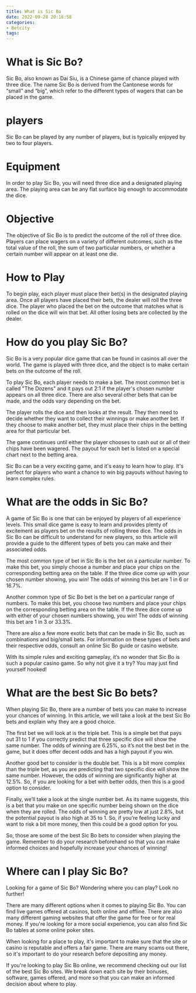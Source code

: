 ```yaml
---
title: What is Sic Bo 
date: 2022-09-28 20:16:58
categories:
- Betcity
tags:
---
```



#  What is Sic Bo? 

Sic Bo, also known as Dai Siu, is a Chinese game of chance played with three dice. The name Sic Bo is derived from the Cantonese words for “small” and “big”, which refer to the different types of wagers that can be placed in the game.

# players 

Sic Bo can be played by any number of players, but is typically enjoyed by two to four players.

# Equipment 

In order to play Sic Bo, you will need three dice and a designated playing area. The playing area can be any flat surface big enough to accommodate the dice.

# Objective 

The objective of Sic Bo is to predict the outcome of the roll of three dice. Players can place wagers on a variety of different outcomes, such as the total value of the roll, the sum of two particular numbers, or whether a certain number will appear on at least one die.

# How to Play 

To begin play, each player must place their bet(s) in the designated playing area. Once all players have placed their bets, the dealer will roll the three dice. The player who placed the bet on the outcome that matches what is rolled on the dice will win that bet. All other losing bets are collected by the dealer.

#  How do you play Sic Bo? 

Sic Bo is a very popular dice game that can be found in casinos all over the world. The game is played with three dice, and the object is to make certain bets on the outcome of the roll.

To play Sic Bo, each player needs to make a bet. The most common bet is called "The Dozens" and it pays out 2:1 if the player's chosen number appears on all three dice. There are also several other bets that can be made, and the odds vary depending on the bet. 

The player rolls the dice and then looks at the result. They then need to decide whether they want to collect their winnings or make another bet. If they choose to make another bet, they must place their chips in the betting area for that particular bet. 

The game continues until either the player chooses to cash out or all of their chips have been wagered. The payout for each bet is listed on a special chart next to the betting area. 

Sic Bo can be a very exciting game, and it's easy to learn how to play. It's perfect for players who want a chance to win big payouts without having to learn complex rules.

#  What are the odds in Sic Bo? 

A game of Sic Bo is one that can be enjoyed by players of all experience levels. This small dice game is easy to learn and provides plenty of excitement as players bet on the results of rolling three dice. The odds in Sic Bo can be difficult to understand for new players, so this article will provide a guide to the different types of bets you can make and their associated odds. 

The most common type of bet in Sic Bo is the bet on a particular number. To make this bet, you simply choose a number and place your chips on the corresponding betting area on the table. If the three dice come up with your chosen number showing, you win! The odds of winning this bet are 1 in 6 or 16.7%. 

Another common type of Sic Bo bet is the bet on a particular range of numbers. To make this bet, you choose two numbers and place your chips on the corresponding betting area on the table. If the three dice come up with either of your chosen numbers showing, you win! The odds of winning this bet are 1 in 3 or 33.3%. 

There are also a few more exotic bets that can be made in Sic Bo, such as combinations and big/small bets. For information on these types of bets and their respective odds, consult an online Sic Bo guide or casino website. 

With its simple rules and exciting gameplay, it’s no wonder that Sic Bo is such a popular casino game. So why not give it a try? You may just find yourself hooked!

#  What are the best Sic Bo bets? 

When playing Sic Bo, there are a number of bets you can make to increase your chances of winning. In this article, we will take a look at the best Sic Bo bets and explain why they are a good choice.

The first bet we will look at is the triple bet. This is a simple bet that pays out 31 to 1 if you correctly predict that three specific dice will show the same number. The odds of winning are 6.25%, so it’s not the best bet in the game, but it does offer decent odds and has a high payout if you win.

Another good bet to consider is the double bet. This is a bit more complex than the triple bet, as you are predicting that two specific dice will show the same number. However, the odds of winning are significantly higher at 12.5%. So, if you are looking for a bet with better odds, then this is a good option to consider.

Finally, we’ll take a look at the single number bet. As its name suggests, this is a bet that you make on one specific number being shown on the dice when they are rolled. The odds of winning are pretty low at just 2.8%, but the potential payout is also high at 35 to 1. So, if you’re feeling lucky and want to risk a bit more money, then this could be a good option for you.

So, those are some of the best Sic Bo bets to consider when playing the game. Remember to do your research beforehand so that you can make informed choices and hopefully increase your chances of winning!

#  Where can I play Sic Bo?

Looking for a game of Sic Bo? Wondering where you can play? Look no further!

There are many different options when it comes to playing Sic Bo. You can find live games offered at casinos, both online and offline. There are also many different gaming websites that offer the game for free or for real money. If you're looking for a more social experience, you can also find Sic Bo tables at some online poker sites.

When looking for a place to play, it's important to make sure that the site or casino is reputable and offers a fair game. There are many scams out there, so it's important to do your research before depositing any money.

If you're looking to play Sic Bo online, we recommend checking out our list of the best Sic Bo sites. We break down each site by their bonuses, software, games offered, and more so that you can make an informed decision about where to play.